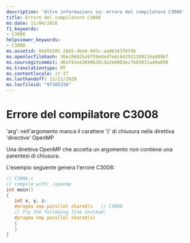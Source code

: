 ```yaml
---
description: 'Altre informazioni su: errore del compilatore C3008'
title: Errore del compilatore C3008
ms.date: 11/04/2016
f1_keywords:
- C3008
helpviewer_keywords:
- C3008
ms.assetid: 04d93201-28e5-4be0-945c-aad616376f4b
ms.openlocfilehash: 30ec8602ba9759eded7edc642931109216a68967
ms.sourcegitcommit: d6af41e42699628c3e2e6063ec7b03931a49a098
ms.translationtype: MT
ms.contentlocale: it-IT
ms.lasthandoff: 12/11/2020
ms.locfileid: "97305338"
---
```

# <a name="compiler-error-c3008"></a>Errore del compilatore C3008

'arg': nell'argomento manca il carattere ')' di chiusura nella direttiva 'directive' OpenMP

Una direttiva OpenMP che accetta un argomento non contiene una parentesi di chiusura.

L'esempio seguente genera l'errore C3008:

```c
// C3008.c
// compile with: /openmp
int main()
{
   int x, y, z;
   #pragma omp parallel shared(x   // C3008
   // Try the following line instead:
   #pragma omp parallel shared(x)
   {
   }
}
```

